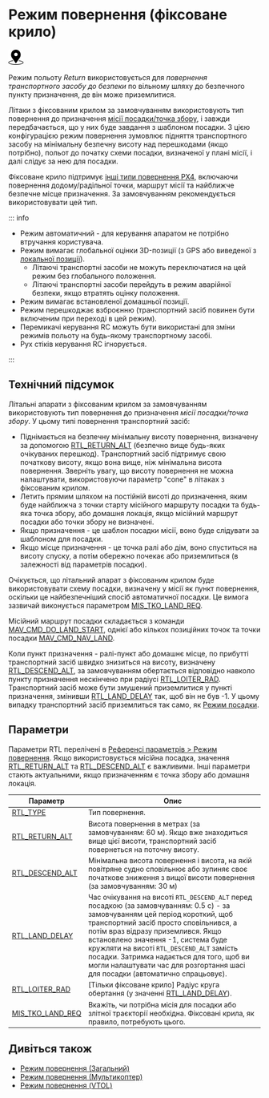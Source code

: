 # Режим повернення (фіксоване крило)

<img src="../../assets/site/position_fixed.svg" title="Position fix required (e.g. GPS)" width="30px" />

Режим польоту _Return_ використовується для _повернення транспортного засобу до безпеки_ по вільному шляху до безпечного пункту призначення, де він може приземлитися.

Літаки з фіксованим крилом за замовчуванням використовують тип повернення до призначення [місії посадки/точка збору](../flight_modes/return.md#mission-landing-rally-point-return-type-rtl-type-1), і завжди передбачається, що у них буде завдання з шаблоном посадки.
З цією конфігурацією режим повернення зумовлює підняття транспортного засобу на мінімальну безпечну висоту над перешкодами (якщо потрібно), польот до початку схеми посадки, визначеної у плані місії, і далі слідує за нею для посадки.

Фіксоване крило підтримує [інші типи повернення PX4](../flight_modes/return.md#return-types-rtl-type), включаючи повернення додому/радільної точки, маршрут місії та найближче безпечне місце призначення.
За замовчуванням рекомендується використовувати цей тип.

::: info

- Режим автоматичний - для керування апаратом не потрібно втручання користувача.
- Режим вимагає глобальної оцінки 3D-позиції (з GPS або виведеної з [локальної позиції](../ros/external_position_estimation.md#enabling-auto-modes-with-a-local-position)).
  - Літаючі транспортні засоби не можуть переключатися на цей режим без глобального положення.
  - Літаючі транспортні засоби перейдуть в режим аварійної безпеки, якщо втратять оцінку положення.
- Режим вимагає встановленої домашньої позиції.
- Режим перешкоджає взброєнню (транспортний засіб повинен бути включеним при переході в цей режим).
- Перемикачі керування RC можуть бути використані для зміни режимів польоту на будь-якому транспортному засобі.
- Рух стіків керування RC ігнорується.

<!-- https://github.com/PX4/PX4-Autopilot/blob/main/src/modules/commander/ModeUtil/mode_requirements.cpp -->

:::

## Технічний підсумок

Літальні апарати з фіксованим крилом за замовчуванням використовують тип повернення до призначення _місії посадки/точка збору_.
У цьому типі повернення транспортний засіб:

- Піднімається на безпечну мінімальну висоту повернення, визначену за допомогою [RTL_RETURN_ALT](#RTL_RETURN_ALT) (безпечно вище будь-яких очікуваних перешкод).
  Транспортний засіб підтримує свою початкову висоту, якщо вона вище, ніж мінімальна висота повернення.
  Зверніть увагу, що висоту повернення не можна налаштувати, використовуючи параметр "cone" в літаках з фіксованим крилом.
- Летить прямим шляхом на постійній висоті до призначення, яким буде найближча з точки старту місійного маршруту посадки та будь-яка точка збору, або домашня локація, якщо місійний маршрут посадки або точки збору не визначені.
- Якщо призначення - це шаблон посадки місії, воно буде слідувати за шаблоном для посадки.
- Якщо місце призначення - це точка ралі або дім, воно спуститься на висоту спуску, а потім обережно почекає або приземлиться (в залежності від параметрів посадки).

Очікується, що літальний апарат з фіксованим крилом буде використовувати схему посадки, визначену у місії як пункт повернення, оскільки це найбезпечніший спосіб автоматичної посадки.
Це вимога зазвичай виконується параметром [MIS_TKO_LAND_REQ](#MIS_TKO_LAND_REQ).

Місійний маршрут посадки складається з команди [MAV_CMD_DO_LAND_START](https://mavlink.io/en/messages/common.html#MAV_CMD_DO_LAND_START), однієї або кількох позиційних точок та точки посадки [MAV_CMD_NAV_LAND](https://mavlink.io/en/messages/common.html#MAV_CMD_NAV_LAND).

Коли пункт призначення - ралі-пункт або домашнє місце, по прибутті транспортний засіб швидко знизиться на висоту, визначену [RTL_DESCEND_ALT](#RTL_DESCEND_ALT), за замовчуванням обертається відповідно навколо пункту призначення нескінчено при радіусі [RTL_LOITER_RAD](#RTL_LOITER_RAD).
Транспортний засіб може бути змушений приземлитися у пункті призначення, змінивши [RTL_LAND_DELAY](#RTL_LAND_DELAY) так, щоб він не був -1.
У цьому випадку транспортний засіб приземлиться так само, як [Режим посадки](../flight_modes_fw/land.md).

## Параметри

Параметри RTL перелічені в [Референсі параметрів > Режим повернення](../advanced_config/parameter_reference.md#return-mode).
Якщо використовується місійна посадка, значення [RTL_RETURN_ALT](#RTL_RETURN_ALT) та [RTL_DESCEND_ALT](#RTL_DESCEND_ALT) є важливими.
Інші параметри стають актуальними, якщо призначенням є точка збору або домашня локація.

| Параметр                                                                                                                                                                   | Опис                                                                                                                                                                                                                                                                                                                                                                                                                                                                                                                                                  |
| -------------------------------------------------------------------------------------------------------------------------------------------------------------------------- | ----------------------------------------------------------------------------------------------------------------------------------------------------------------------------------------------------------------------------------------------------------------------------------------------------------------------------------------------------------------------------------------------------------------------------------------------------------------------------------------------------------------------------------------------------- |
| <a id="RTL_TYPE"></a>[RTL_TYPE](../advanced_config/parameter_reference.md#RTL_TYPE)                                                                   | Тип повернення.                                                                                                                                                                                                                                                                                                                                                                                                                                                                                                                       |
| <a id="RTL_RETURN_ALT"></a>[RTL_RETURN_ALT](../advanced_config/parameter_reference.md#RTL_RETURN_ALT)                            | Висота повернення в метрах (за замовчуванням: 60 м). Якщо вже знаходиться вище цієї висоти, транспортний засіб повернеться на поточну висоту.                                                                                                                                                                                                                                                                                                                                      |
| <a id="RTL_DESCEND_ALT"></a>[RTL_DESCEND_ALT](../advanced_config/parameter_reference.md#RTL_DESCEND_ALT)                         | Мінімальна висота повернення і висота, на якій повітряне судно сповільнює або зупиняє своє початкове зниження з вищої висоти повернення (за замовчуванням: 30 м)                                                                                                                                                                                                                                                                                                                                                   |
| <a id="RTL_LAND_DELAY"></a>[RTL_LAND_DELAY](../advanced_config/parameter_reference.md#RTL_LAND_DELAY)                            | Час очікування на висоті `RTL_DESCEND_ALT` перед посадкою (за замовчуванням: 0.5 с) - за замовчуванням цей період короткий, щоб транспортний засіб просто сповільнився, а потім враз відразу приземлився. Якщо встановлено значення -1, система буде кружляти на висоті `RTL_DESCEND_ALT` замість посадки. Затримка надається для того, щоб ви могли налаштувати час для розгортання шасі для посадки (автоматично спрацьовує). |
| <a id="RTL_LOITER_RAD"></a>[RTL_LOITER_RAD](../advanced_config/parameter_reference.md#RTL_LOITER_RAD)                            | [Тільки фіксоване крило] Радіус круга обертання (у значенні [RTL_LAND_DELAY](#RTL_LAND_DELAY)).                                                                                                                                                                                                                                                                                                                      |
| <a id="MIS_TKO_LAND_REQ"></a>[MIS_TKO_LAND_REQ](../advanced_config/parameter_reference.md#MIS_TKO_LAND_REQ) | Вкажіть, чи потрібна місія для посадки або злітної траєкторії необхідна. Фіксовані крила, як правило, потребують цього.                                                                                                                                                                                                                                                                                                                                                                                               |

## Дивіться також

- [Режим повернення (Загальний)](../flight_modes/return.md)
- [Режим повернення (Мультикоптер)](../flight_modes_mc/return.md)
- [Режим повернення (VTOL)](../flight_modes_vtol/return.md)
